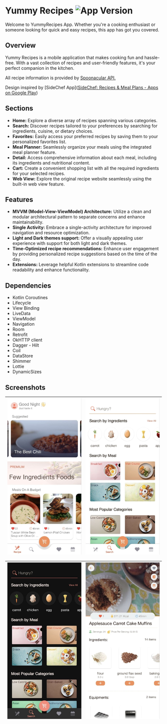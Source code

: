 # Yummy Recipes   ![App Version](https://img.shields.io/badge/version-1.0.0-blue)
Welcome to YummyRecipes App. Whether you're a cooking enthusiast or someone looking for quick and easy recipes, this app has got you covered.
## Overview

Yummy Recipes is a mobile application that makes cooking fun and hassle-free. With a vast collection of recipes and user-friendly features, it's your perfect companion in the kitchen.


All recipe information is provided by [Spoonacular API.](https://spoonacular.com/food-api)

Design inspired by [SideChef App]([SideChef: Recipes & Meal Plans - Apps on Google Play](https://play.google.com/store/apps/details?id=com.sidechef.sidechef&hl=en&gl=US)) 

## Sections

-   **Home:** Explore a diverse array of recipes spanning various categories.
-   **Search:** Discover recipes tailored to your preferences by searching for ingredients, cuisine, or dietary choices.
-   **Favorites:** Easily access your preferred recipes by saving them to your personalized favorites list.
-   **Meal Planner:** Seamlessly organize your meals using the integrated meal planner feature.
-    **Detail:** Access comprehensive information about each meal, including its ingredients and nutritional content.
-    **Cart:** Create a convenient shopping list with all the required ingredients for your selected recipes.
-    **Web View:** Explore the original recipe website seamlessly using the built-in web view feature.


## Features
-   **MVVM (Model-View-ViewModel) Architecture:**  Utilize a clean and modular architectural pattern to separate concerns and enhance maintainability.
-    **Single Activity:** Embrace a single-activity architecture for improved navigation and resource optimization. 
-    **Light and Dark themes support:** Offer a visually appealing user experience with support for both light and dark themes. 
 -    **Time-Optimized recipe recommendations:**  Enhance user engagement by providing personalized recipe suggestions based on the time of the day. 
-    **Extensions:** Leverage helpful Kotlin extensions to streamline code readability and enhance functionality. 



## Dependencies 

-   Kotlin Coroutines
-  Lifecycle
-   View Binding
-   LiveData
-   ViewModel
-   Navigation
-   Room
-   Retrofit
-  OkHTTP client
-   Dagger - Hilt
-   Coil
-   DataStore
-   Shimmer
-   Lottie
- DynamicSizes

## Screenshots
| ![Home](https://github.com/ZahraOmidiSh/YummyRecipes/blob/master/app/src/main/res/drawable/app1.jpg) | ![Search_Light](https://github.com/ZahraOmidiSh/YummyRecipes/blob/master/app/src/main/res/drawable/app3.jpg) |
|----------|:-------------:|

|![Search_Dark](https://github.com/ZahraOmidiSh/YummyRecipes/blob/master/app/src/main/res/drawable/app4.jpg) | ![Detail](https://github.com/ZahraOmidiSh/YummyRecipes/blob/master/app/src/main/res/drawable/app5.jpg) |
|----------|:-------------:|


